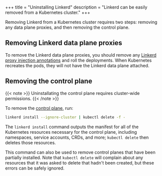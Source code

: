 +++
title = "Uninstalling Linkerd"
description = "Linkerd can be easily removed from a Kubernetes cluster."
+++

Removing Linkerd from a Kubernetes cluster requires two steps: removing any
data plane proxies, and then removing the control plane.

## Removing Linkerd data plane proxies

To remove the Linkerd data plane proxies, you should remove any [Linkerd proxy
injection annotations](/2/features/proxy-injection/) and roll the deployments.
When Kubernetes recreates the pods, they will not have the Linkerd data plane
attached.

## Removing the control plane

{{< note >}}
Uninstallating the control plane requires cluster-wide permissions.
{{< /note >}}

To remove the [control plane](/2/reference/architecture/#control-plane), run:

```bash
linkerd install --ignore-cluster | kubectl delete -f -
```

The `linkerd install` command outputs the manifest for all of the Kubernetes
resources necessary for the control plane, including namespaces, service
accounts, CRDs, and more; `kubectl delete` then deletes those resources.

This command can also be used to remove control planes that have been partially
installed. Note that `kubectl delete` will complain about any resources that it
was asked to delete that hadn't been created, but these errors can be safely
ignored.
